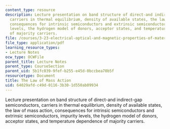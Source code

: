 ```yaml
---
content_type: resource
description: Lecture presentation on band structure of direct-and indirect-gap semiconductors,
  carriers in thermal equilibrium, density of available states, the law of mass action,
  consequences for intrinsic semiconductors and extrinsic semiconductors, impurity
  levels, the hydrogen model of donors, acceptor states, and temperature dependence
  of majority carriers.
file: /courses/3-23-electrical-optical-and-magnetic-properties-of-materials-fall-2007/64029afdc49d01163b301d550ab09934_clean13.pdf
file_type: application/pdf
learning_resource_types:
- Lecture Notes
ocw_type: OCWFile
parent_title: Lecture Notes
parent_type: CourseSection
parent_uid: 5b1fc039-9fef-b255-e45d-0bccbea70b5f
resourcetype: Document
title: The Law of Mass Action
uid: 64029afd-c49d-0116-3b30-1d550ab09934
---
```

Lecture presentation on band structure of direct-and indirect-gap semiconductors, carriers in thermal equilibrium, density of available states, the law of mass action, consequences for intrinsic semiconductors and extrinsic semiconductors, impurity levels, the hydrogen model of donors, acceptor states, and temperature dependence of majority carriers.

